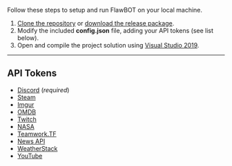 Follow these steps to setup and run FlawBOT on your local machine.

1. [Clone the repository][clone-link] or [download the release package][release-link].
2. Modify the included **config.json** file, adding your API tokens (see list below).
3. Open and compile the project solution using [Visual Studio 2019][vs-link]. 

---

## API Tokens
* [Discord][api-discord] (*required*)
* [Steam][api-steam]
* [Imgur][api-imgur]
* [OMDB][api-omdb]
* [Twitch][api-twitch]
* [NASA][api-news]
* [Teamwork.TF][api-teamwork]
* [News API][api-news]
* [WeatherStack][api-weather]
* [YouTube][api-youtube]

<!-- MARKDOWN LINKS -->
[clone-link]: https://github.com/CriticalFlaw/FlawBOT/archive/master.zip
[release-link]: https://github.com/CriticalFlaw/FlawBOT/releases
[vs-link]: https://visualstudio.microsoft.com/
[api-discord]: https://discordapp.com/developers/applications/me
[api-steam]: https://steamcommunity.com/dev/apikey
[api-imgur]: https://api.imgur.com/oauth2/addclient
[api-omdb]: http://www.omdbapi.com/apikey.aspx
[api-twitch]: https://dev.twitch.tv/dashboard/apps/create
[api-news]: https://api.nasa.gov/
[api-teamwork]: https://github.com/teamworktf/website_api
[api-news]: https://newsapi.org/
[api-weather]: https://weatherstack.com/
[api-youtube]: https://console.cloud.google.com/projectselector/apis/credentials